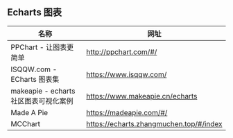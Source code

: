 ## Echarts 图表

| 名称                           | 网址                                      |
|------------------------------|-----------------------------------------|
| PPChart - 让图表更简单             | http://ppchart.com/#/                   |
| ISQQW.com - ECharts 图表集      | https://www.isqqw.com/                  |
| makeapie - echarts 社区图表可视化案例 | https://www.makeapie.cn/echarts         |
| Made A Pie                   | https://madeapie.com/#/                 |
| MCChart                      | https://echarts.zhangmuchen.top/#/index |
